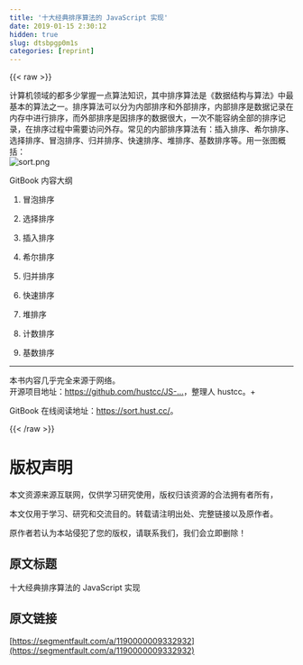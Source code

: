 ```yaml
---
title: '十大经典排序算法的 JavaScript 实现' 
date: 2019-01-15 2:30:12
hidden: true
slug: dtsbpgp0m1s
categories: [reprint]
---
```


{{< raw >}}

                    
<p>计算机领域的都多少掌握一点算法知识，其中排序算法是《数据结构与算法》中最基本的算法之一。排序算法可以分为内部排序和外部排序，内部排序是数据记录在内存中进行排序，而外部排序是因排序的数据很大，一次不能容纳全部的排序记录，在排序过程中需要访问外存。常见的内部排序算法有：插入排序、希尔排序、选择排序、冒泡排序、归并排序、快速排序、堆排序、基数排序等。用一张图概括：<br><span class="img-wrap"><img data-src="/img/bVIszU?w=966&amp;h=588" src="https://static.alili.tech/img/bVIszU?w=966&amp;h=588" alt="sort.png" title="sort.png" style="cursor: pointer; display: inline;"></span></p>
<p>GitBook 内容大纲</p>
<ol>
<li><p>冒泡排序</p></li>
<li><p>选择排序</p></li>
<li><p>插入排序</p></li>
<li><p>希尔排序</p></li>
<li><p>归并排序</p></li>
<li><p>快速排序</p></li>
<li><p>堆排序</p></li>
<li><p>计数排序</p></li>
<li><p>基数排序</p></li>
</ol>
<hr>
<p>本书内容几乎完全来源于网络。<br>开源项目地址：<a href="https://github.com/hustcc/JS-Sorting-Algorithm" rel="nofollow noreferrer" target="_blank">https://github.com/hustcc/JS-...</a>，整理人 hustcc。+</p>
<p>GitBook 在线阅读地址：<a href="https://sort.hust.cc/" rel="nofollow noreferrer" target="_blank">https://sort.hust.cc/</a>。</p>

                
{{< /raw >}}

# 版权声明
本文资源来源互联网，仅供学习研究使用，版权归该资源的合法拥有者所有，

本文仅用于学习、研究和交流目的。转载请注明出处、完整链接以及原作者。

原作者若认为本站侵犯了您的版权，请联系我们，我们会立即删除！

## 原文标题
十大经典排序算法的 JavaScript 实现

## 原文链接
[https://segmentfault.com/a/1190000009332932](https://segmentfault.com/a/1190000009332932)

